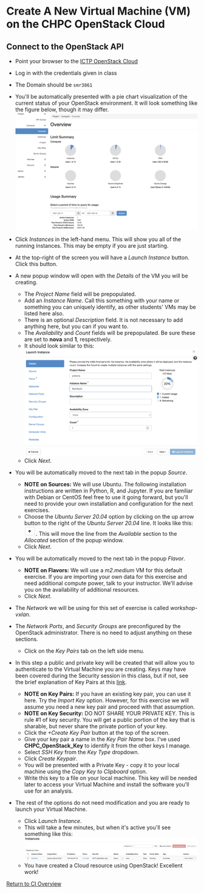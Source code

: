# Create A New Virtual Machine (VM) on the CHPC OpenStack Cloud

## Connect to the OpenStack API
   * Point your browser to the [ICTP OpenStack Cloud](https://osc2.ictp.it/horizon/)
   * Log in with the credentials given in class
   * The Domain should be `smr3861`
   * You'll be automatically presented with a pie chart visualization of the current status of your OpenStack environment. It will look something like the figure below, though it may differ. 
   ![OpenStack Overview](OpenStack_Overview.png)

   * Click _Instances_ in the left-hand menu. This will show you all of the running instances. This may be empty if you are just starting. 
   * At the top-right of the screen you will have a _Launch Instance_ button. Click this button. 
   * A new popup window will open with the _Details_ of the VM you will be creating. 
      * The _Project Name_ field will be prepopulated.
      * Add an _Instance Name_. Call this something with your name or something you can uniquely identify, as other students' VMs may be listed here also. 
      * There is an optional _Description_ field. It is not necessary to add anything here, but you can if you want to.
      * The _Availability_ and _Count_ fields will be prepopulated. Be sure these are set to **nova** and **1**, respectively. 
      * It should look similar to this:
      ![Instance_Details](Instance_Details.png)
      * Click _Next_.
   * You will be automatically moved to the next tab in the popup _Source_.
      * **NOTE on Sources:** We will use Ubuntu. The following installation instructions are written in Python, R, and Jupyter. If you are familiar with Debian or CentOS feel free to use it going forward, but you'll need to provide your own installation and configuration for the next exercises.
      * Choose the _Ubuntu Server 20.04_ option by clicking on the up arrow button to the right of the _Ubuntu Server 20.04_ line. It looks like this: <img src="Up_Arrow.png" width="30"/>. This will move the line from the _Available_ section to the _Allocated_ section of the popup window.   
      * Click _Next_.
   * You will be automatically moved to the next tab in the popup _Flavor_.
       * **NOTE on Flavors:** We will use a _m2.medium_ VM for this default exercise. If you are importing your own data for this exercise and need additional compute power, talk to your instructor. We'll advise you on the availability of additional resources. 
       * Click _Next_.
   * The _Network_ we will be using for this set of exercise is called _workshop-vxlan_.
   * The _Network Ports_, and _Security Groups_ are preconfigured by the OpenStack administrator. There is no need to adjust anything on these sections. 
       * Click on the _Key Pairs_ tab on the left side menu. 
   * In this step a public and private key will be created that will allow you to authenticate to the Virtual Machine you are creating. Keys may have been covered during the Security session in this class, but if not, see the brief explanation of Key Pairs at this [link](http://www.crypto-it.net/eng/tools/key-based-authentication.html). 
      *  **NOTE on Key Pairs:** If you have an existing key pair, you can use it here. Try the _Import Key_ option. However, for this exercise we will assume you need a new key pair and proceed with that assumption.
      *  **NOTE on Key Security:** DO NOT SHARE YOUR PRIVATE KEY. This is rule #1 of key security. You will get a public portion of the key that is sharable, but never share the private portion of your key. 
      *  Click the _+Create Key Pair_ button at the top of the screen. 
      *  Give your key pair a name in the _Key Pair Name_ box. I've used **CHPC_OpenStack_Key** to identify it from the other keys I manage. 
      *  Select _SSH Key_ from the _Key Type_ dropdown. 
      *  Click _Create Keypair_.
      *  You will be presented with a Private Key - copy it to your local machine using the _Copy Key to Clipboard_ option. 
      *  Write this key to a file on your local machine. This key will be needed later to access your Virtual Machine and install the software you'll use for an analysis.
   * The rest of the options do not need modification and you are ready to launch your Virtual Machine. 
      * Click _Launch Instance_. 
      * This will take a few minutes, but when it's active you'll see something like this: ![](Instance_Running.png) 
      * You have created a Cloud resource using OpenStack! Excellent work!

[Return to CI Overview](00-Hands_on_Exercise_Overview.md)
